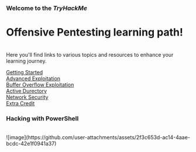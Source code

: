 ### Welcome to the *TryHackMe* <br>
# Offensive Pentesting learning path! 
<br>
Here you'll find links to various topics and resources to enhance your learning journey.
<br>

[Getting Started]()<br>
[Advanced Exploitation]()<br>
[Buffer Overflow Exploitation]()<br>
[Active Durectory]()<br>
[Network Security]()<br>
[Extra Credit]()<br>





### Hacking with PowerShell
<br>
![image](https://github.com/user-attachments/assets/2f3c653d-ac14-4aae-bcdc-42e1f0941a37)
